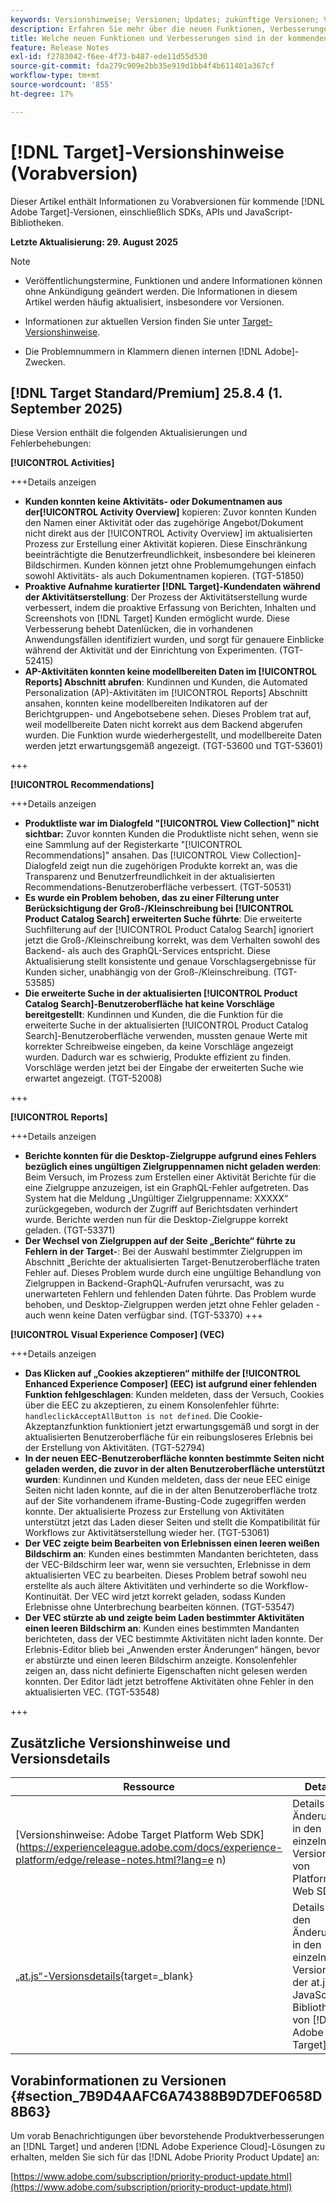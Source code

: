 ```yaml
---
keywords: Versionshinweise; Versionen; Updates; zukünftige Versionen; Verbesserungen; neue Funktionen; Fehlerbehebungen; Updates; Vorabversion; frühzeitiger Zugriff
description: Erfahren Sie mehr über die neuen Funktionen, Verbesserungen und Fehlerbehebungen in der kommenden Version von [!DNL Target] sowie in den zugehörigen SDKs, APIs und JavaScript-Bibliotheken.
title: Welche neuen Funktionen und Verbesserungen sind in der kommenden  [!DNL Target] -Version enthalten?
feature: Release Notes
exl-id: f2783042-f6ee-4f73-b487-ede11d55d530
source-git-commit: fda279c909e2bb35e919d1bb4f4b611401a367cf
workflow-type: tm+mt
source-wordcount: '855'
ht-degree: 17%

---
```


# [!DNL Target]-Versionshinweise (Vorabversion)

Dieser Artikel enthält Informationen zu Vorabversionen für kommende [!DNL Adobe Target]-Versionen, einschließlich SDKs, APIs und JavaScript-Bibliotheken.

**Letzte Aktualisierung: 29. August 2025**

>[!NOTE]
>
>* Veröffentlichungstermine, Funktionen und andere Informationen können ohne Ankündigung geändert werden. Die Informationen in diesem Artikel werden häufig aktualisiert, insbesondere vor Versionen.
>
>* Informationen zur aktuellen Version finden Sie unter [Target-Versionshinweise](release-notes.md).
>
>* Die Problemnummern in Klammern dienen internen [!DNL Adobe]-Zwecken.

## [!DNL Target Standard/Premium] 25.8.4 (1. September 2025)

Diese Version enthält die folgenden Aktualisierungen und Fehlerbehebungen:

**[!UICONTROL Activities]**

+++Details anzeigen
* **Kunden konnten keine Aktivitäts- oder Dokumentnamen aus der[!UICONTROL Activity Overview]** kopieren: Zuvor konnten Kunden den Namen einer Aktivität oder das zugehörige Angebot/Dokument nicht direkt aus der [!UICONTROL Activity Overview] im aktualisierten Prozess zur Erstellung einer Aktivität kopieren. Diese Einschränkung beeinträchtigte die Benutzerfreundlichkeit, insbesondere bei kleineren Bildschirmen. Kunden können jetzt ohne Problemumgehungen einfach sowohl Aktivitäts- als auch Dokumentnamen kopieren. (TGT-51850)
* **Proaktive Aufnahme kuratierter [!DNL Target]-Kundendaten während der Aktivitätserstellung**: Der Prozess der Aktivitätserstellung wurde verbessert, indem die proaktive Erfassung von Berichten, Inhalten und Screenshots von [!DNL Target] Kunden ermöglicht wurde. Diese Verbesserung behebt Datenlücken, die in vorhandenen Anwendungsfällen identifiziert wurden, und sorgt für genauere Einblicke während der Aktivität und der Einrichtung von Experimenten. (TGT-52415)
* **AP-Aktivitäten konnten keine modellbereiten Daten im [!UICONTROL Reports] Abschnitt abrufen**: Kundinnen und Kunden, die Automated Personalization (AP)-Aktivitäten im [!UICONTROL Reports] Abschnitt ansahen, konnten keine modellbereiten Indikatoren auf der Berichtgruppen- und Angebotsebene sehen. Dieses Problem trat auf, weil modellbereite Daten nicht korrekt aus dem Backend abgerufen wurden. Die Funktion wurde wiederhergestellt, und modellbereite Daten werden jetzt erwartungsgemäß angezeigt. (TGT-53600 und TGT-53601)

+++

**[!UICONTROL Recommendations]**

+++Details anzeigen
* **Produktliste war im Dialogfeld &quot;[!UICONTROL View Collection]&quot; nicht sichtbar:** Zuvor konnten Kunden die Produktliste nicht sehen, wenn sie eine Sammlung auf der Registerkarte &quot;[!UICONTROL Recommendations]&quot; ansahen. Das [!UICONTROL View Collection]-Dialogfeld zeigt nun die zugehörigen Produkte korrekt an, was die Transparenz und Benutzerfreundlichkeit in der aktualisierten Recommendations-Benutzeroberfläche verbessert. (TGT-50531)
* **Es wurde ein Problem behoben, das zu einer Filterung unter Berücksichtigung der Groß-/Kleinschreibung bei [!UICONTROL Product Catalog Search] erweiterten Suche führte**: Die erweiterte Suchfilterung auf der [!UICONTROL Product Catalog Search] ignoriert jetzt die Groß-/Kleinschreibung korrekt, was dem Verhalten sowohl des Backend- als auch des GraphQL-Services entspricht. Diese Aktualisierung stellt konsistente und genaue Vorschlagsergebnisse für Kunden sicher, unabhängig von der Groß-/Kleinschreibung. (TGT-53585)
* **Die erweiterte Suche in der aktualisierten [!UICONTROL Product Catalog Search]-Benutzeroberfläche hat keine Vorschläge bereitgestellt**: Kundinnen und Kunden, die die Funktion für die erweiterte Suche in der aktualisierten [!UICONTROL Product Catalog Search]-Benutzeroberfläche verwenden, mussten genaue Werte mit korrekter Schreibweise eingeben, da keine Vorschläge angezeigt wurden. Dadurch war es schwierig, Produkte effizient zu finden. Vorschläge werden jetzt bei der Eingabe der erweiterten Suche wie erwartet angezeigt. (TGT-52008)

+++

**[!UICONTROL Reports]**

+++Details anzeigen
* **Berichte konnten für die Desktop-Zielgruppe aufgrund eines Fehlers bezüglich eines ungültigen Zielgruppennamen nicht geladen werden**: Beim Versuch, im Prozess zum Erstellen einer Aktivität Berichte für die eine Zielgruppe anzuzeigen, ist ein GraphQL-Fehler aufgetreten. Das System hat die Meldung „Ungültiger Zielgruppenname: XXXXX“ zurückgegeben, wodurch der Zugriff auf Berichtsdaten verhindert wurde. Berichte werden nun für die Desktop-Zielgruppe korrekt geladen. (TGT-53371)
* **Der Wechsel von Zielgruppen auf der Seite „Berichte“ führte zu Fehlern in der Target-**: Bei der Auswahl bestimmter Zielgruppen im Abschnitt „Berichte der aktualisierten Target-Benutzeroberfläche traten Fehler auf. Dieses Problem wurde durch eine ungültige Behandlung von Zielgruppen in Backend-GraphQL-Aufrufen verursacht, was zu unerwarteten Fehlern und fehlenden Daten führte. Das Problem wurde behoben, und Desktop-Zielgruppen werden jetzt ohne Fehler geladen - auch wenn keine Daten verfügbar sind. (TGT-53370)
+++

**[!UICONTROL Visual Experience Composer] (VEC)**

+++Details anzeigen
* **Das Klicken auf „Cookies akzeptieren“ mithilfe der [!UICONTROL Enhanced Experience Composer] (EEC) ist aufgrund einer fehlenden Funktion fehlgeschlagen**: Kunden meldeten, dass der Versuch, Cookies über die EEC zu akzeptieren, zu einem Konsolenfehler führte: `handleclickAcceptAllButton is not defined`. Die Cookie-Akzeptanzfunktion funktioniert jetzt erwartungsgemäß und sorgt in der aktualisierten Benutzeroberfläche für ein reibungsloseres Erlebnis bei der Erstellung von Aktivitäten. (TGT-52794)
* **In der neuen EEC-Benutzeroberfläche konnten bestimmte Seiten nicht geladen werden, die zuvor in der alten Benutzeroberfläche unterstützt wurden**: Kundinnen und Kunden meldeten, dass der neue EEC einige Seiten nicht laden konnte, auf die in der alten Benutzeroberfläche trotz auf der Site vorhandenem iframe-Busting-Code zugegriffen werden konnte. Der aktualisierte Prozess zur Erstellung von Aktivitäten unterstützt jetzt das Laden dieser Seiten und stellt die Kompatibilität für Workflows zur Aktivitätserstellung wieder her. (TGT-53061)
* **Der VEC zeigte beim Bearbeiten von Erlebnissen einen leeren weißen Bildschirm an**: Kunden eines bestimmten Mandanten berichteten, dass der VEC-Bildschirm leer war, wenn sie versuchten, Erlebnisse in dem aktualisierten VEC zu bearbeiten. Dieses Problem betraf sowohl neu erstellte als auch ältere Aktivitäten und verhinderte so die Workflow-Kontinuität. Der VEC wird jetzt korrekt geladen, sodass Kunden Erlebnisse ohne Unterbrechung bearbeiten können. (TGT-53547)
* **Der VEC stürzte ab und zeigte beim Laden bestimmter Aktivitäten einen leeren Bildschirm an**: Kunden eines bestimmten Mandanten berichteten, dass der VEC bestimmte Aktivitäten nicht laden konnte. Der Erlebnis-Editor blieb bei „Anwenden erster Änderungen“ hängen, bevor er abstürzte und einen leeren Bildschirm anzeigte. Konsolenfehler zeigen an, dass nicht definierte Eigenschaften nicht gelesen werden konnten. Der Editor lädt jetzt betroffene Aktivitäten ohne Fehler in den aktualisierten VEC. (TGT-53548)

+++

## Zusätzliche Versionshinweise und Versionsdetails

| Ressource | Details |
|--- |--- |
| [Versionshinweise: Adobe Target Platform Web SDK]&#x200B;(https://experienceleague.adobe.com/docs/experience-platform/edge/release-notes.html?lang=e n) | Details zu Änderungen in den einzelnen Versionen von Platform Web SDK. |
| [„at.js“-Versionsdetails](https://experienceleague.adobe.com/docs/target-dev/developer/client-side/at-js-implementation/target-atjs-versions.html?lang=de){target=_blank} | Details zu den Änderungen in den einzelnen Versionen der at.js-JavaScript-Bibliothek von [!DNL Adobe Target] |

## Vorabinformationen zu Versionen {#section_7B9D4AAFC6A74388B9D7DEF0658D8B63}

Um vorab Benachrichtigungen über bevorstehende Produktverbesserungen an [!DNL Target] und anderen [!DNL Adobe Experience Cloud]-Lösungen zu erhalten, melden Sie sich für das [!DNL Adobe Priority Product Update] an:

[https://www.adobe.com/subscription/priority-product-update.html](https://www.adobe.com/subscription/priority-product-update.html)
